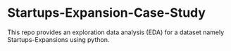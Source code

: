 # Startups-Expansion-Case-Study
This repo provides an exploration data analysis (EDA) for a dataset namely Startups-Expansions using python.
